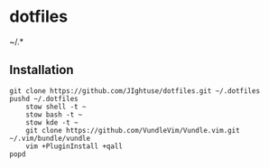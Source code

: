dotfiles
========

~/.\*

Installation
------------

    git clone https://github.com/JIghtuse/dotfiles.git ~/.dotfiles
    pushd ~/.dotfiles
        stow shell -t ~
        stow bash -t ~
        stow kde -t ~
        git clone https://github.com/VundleVim/Vundle.vim.git ~/.vim/bundle/vundle
        vim +PluginInstall +qall
    popd

